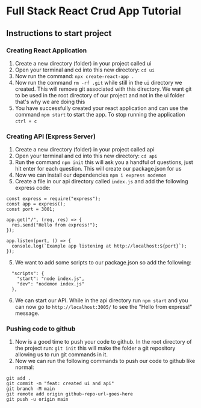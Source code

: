 # Full Stack React Crud App Tutorial

## Instructions to start project
### Creating React Application
1. Create a new directory (folder) in your project called ui
2. Open your terminal and cd into this new directory: `cd ui`
3. Now run the command: `npx create-react-app .`
4. Now run the command `rm -rf .git` while still in the `ui` directory we created. This will remove git associated with this directory. We want git to be used in the root directory of our project and not in the ui folder that's why we are doing this
5. You have successfully created your react application and can use the command `npm start` to start the app. To stop running the application `ctrl + c`

### Creating API (Express Server)
1. Create a new directory (folder) in your project called api
2. Open your terminal and cd into this new directory: `cd api`
3. Run the command `npm init` this will ask you a handful of questions, just hit enter for each question. This will create our package.json for us
4. Now we can install our dependencies `npm i express nodemon`
5. Create a file in our api directory called `index.js` and add the following express code:
```
const express = require("express");
const app = express();
const port = 3001;

app.get("/", (req, res) => {
  res.send("Hello from express!");
});

app.listen(port, () => {
  console.log(`Example app listening at http://localhost:${port}`);
});
```
5. We want to add some scripts to our package.json so add the following:
```
  "scripts": {
    "start": "node index.js",
    "dev": "nodemon index.js"
  },
```
6. We can start our API. While in the api directory run `npm start` and you can now go to `http://localhost:3005/` to see the "Hello from express!" message.

### Pushing code to github
1. Now is a good time to push your code to github. In the root directory of the project run: `git init` this will make the folder a git repository allowing us to run git commands in it.
2. Now we can run the following commands to push our code to github like normal:
```
git add .
git commit -m "feat: created ui and api"
git branch -M main
git remote add origin github-repo-url-goes-here
git push -u origin main
```